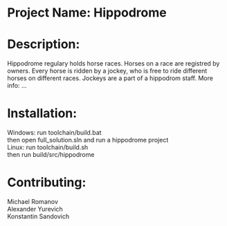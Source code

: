 # Project Name: Hippodrome

# Description: 

Hippodrome regulary holds horse races. Horses on a race are registred by owners. 
Every horse is ridden by a jockey, who is free to ride different horses on different races. 
Jockeys are a part of a hippodrom staff.
More info: ...

# Installation: 
Windows: run toolchain/build.bat</br>
then open full_solution.sln and run a hippodrome project</br>
Linux: run toolchain/build.sh</br>
then run build/src/hippodrome</br>

# Contributing:
Michael Romanov</br>
Alexander Yurevich</br>
Konstantin Sandovich
